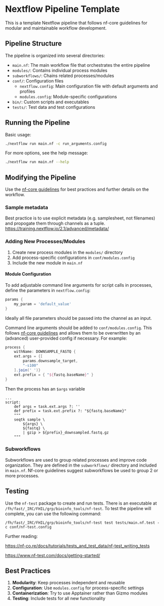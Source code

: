 # Nextflow Pipeline Template

This is a template Nextflow pipeline that follows nf-core guidelines for modular and maintainable workflow development.

## Pipeline Structure

The pipeline is organized into several directories:

- `main.nf`: The main workflow file that orchestrates the entire pipeline
- `modules/`: Contains individual process modules
- `subworkflows/`: Chains related processes/modules
- `conf/`: Configuration files
  - `nextflow.config`: Main configuration file with default arguments and profiles
  - `modules.config`: Module-specific configurations
- `bin/`: Custom scripts and executables
- `tests/`: Test data and test configurations

## Running the Pipeline

Basic usage:
```bash
./nextflow run main.nf -c run_arguments.config
```

For more options, see the help message:
```bash
./nextflow run main.nf --help
```

## Modifying the Pipeline

Use the [nf-core guidelines](https://nf-co.re/docs/guidelines/components/overview) for best practices and further details on the workflow.

### Sample metadata

Best practice is to use explicit metadata (e.g. samplesheet, not filenames) and propogate them through channels as a tuple.
https://training.nextflow.io/2.1/advanced/metadata/

### Adding New Processes/Modules

1. Create new process modules in the `modules/` directory
2. Add process-specific configurations in `conf/modules.config`
4. Include the new module in `main.nf`

#### Module Configuration

To add adjustable command line arguments for script calls in processes, define the parameters in `nextflow.config`:

```groovy
params {
    my_param = 'default_value'
}
```

Ideally all file parameters should be passed into the channel as an input.

Command line arguments should be added to `conf/modules.config`. This follows [nf-core guidelines](https://nf-co.re/docs/guidelines/components/modules#optional-command-arguments) and allows them to be overwritten by an (advanced) user-provided config if necessary. For example:

```groovy
process {
    withName: DOWNSAMPLE_FASTQ {
    ext.args = {[
        params.downsample_target, 
        "-s100"
    ].join(' ')}
    ext.prefix = { "${fastq.baseName}" }
}
```

Then the process has an `$args` variable

```grovy
...
script:
    def args = task.ext.args ?: ''
    def prefix = task.ext.prefix ?: "${fastq.baseName}"
    """
    seqtk sample \
        ${args} \
        ${fastq} \
        | gzip > ${prefix}_downsampled.fastq.gz
    """
```



### Subworkflows

Subworkflows are used to group related processes and improve code organization. They are defined in the `subworkflows/` directory and included in `main.nf`. Nf-core guidelines suggest subworkflows be used to group 2 or more processes.

## Testing

Use the `nf-test` package to create and run tests. There is an executable at `/fh/fast/_IRC/FHIL/grp/bioinfo_tools/nf-test`. To test the pipeline will complete, you can use the following command:

```
/fh/fast/_IRC/FHIL/grp/bioinfo_tools/nf-test test tests/main.nf.test -c conf/nf-test.config
```

Further reading:

https://nf-co.re/docs/tutorials/tests_and_test_data/nf-test_writing_tests

https://www.nf-test.com/docs/getting-started/



## Best Practices

1. **Modularity**: Keep processes independent and reusable
2. **Configuration**: Use `modules.config` for process-specific settings
3. **Containerization**: Try to use Apptainer rather than Gizmo modules
4. **Testing**: Include tests for all new functionality
